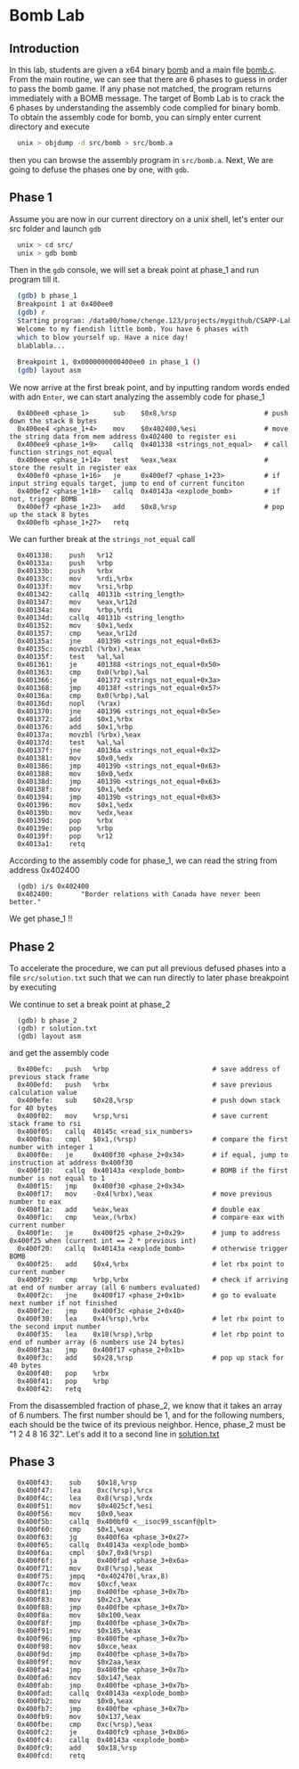 # Bomb Lab

## Introduction
In this lab, students are given a x64 binary [bomb](src/bomb) and a main file [bomb.c](src/bomb.c). From the
main routine, we can see that there are 6 phases to guess in order to pass the bomb game. If any phase not
matched, the program returns immediately with a BOMB message. The target of Bomb Lab is to crack the 6 phases
by understanding the assembly code complied for binary bomb. To obtain the assembly code for bomb, you can
simply enter current directory and execute
```sh
  unix > objdump -d src/bomb > src/bomb.a
```
then you can browse the assembly program in `src/bomb.a`.
Next, We are going to defuse the phases one by one, with `gdb`.


## Phase 1
Assume you are now in our current directory on a unix shell, let's enter our src folder and launch `gdb`
```sh
  unix > cd src/
  unix > gdb bomb
```
Then in the `gdb` console, we will set a break point at phase\_1 and run program till it.
```sh
  (gdb) b phase_1
  Breakpoint 1 at 0x400ee0
  (gdb) r
  Starting program: /data00/home/chenge.123/projects/mygithub/CSAPP-Labs/02-Bomb-Lab/src/bomb
  Welcome to my fiendish little bomb. You have 6 phases with
  which to blow yourself up. Have a nice day!
  blablabla...
  
  Breakpoint 1, 0x0000000000400ee0 in phase_1 ()
  (gdb) layout asm
```
We now arrive at the first break point, and by inputting random words ended with adn `Enter`, we can
start analyzing the assembly code for phase\_1
```
  0x400ee0 <phase_1>      sub    $0x8,%rsp                      # push down the stack 8 bytes
  0x400ee4 <phase_1+4>    mov    $0x402400,%esi                 # move the string data from mem address 0x402400 to register esi
  0x400ee9 <phase_1+9>    callq  0x401338 <strings_not_equal>   # call function strings_not_equal
  0x400eee <phase_1+14>   test   %eax,%eax                      # store the result in register eax
  0x400ef0 <phase_1+16>   je     0x400ef7 <phase_1+23>          # if input string equals target, jump to end of current funciton
  0x400ef2 <phase_1+18>   callq  0x40143a <explode_bomb>        # if not, trigger BOMB
  0x400ef7 <phase_1+23>   add    $0x8,%rsp                      # pop up the stack 8 bytes
  0x400efb <phase_1+27>   retq
```
We can further break at the `strings_not_equal` call
```
  0x401338:    push   %r12
  0x40133a:    push   %rbp
  0x40133b:    push   %rbx
  0x40133c:    mov    %rdi,%rbx
  0x40133f:    mov    %rsi,%rbp
  0x401342:    callq  40131b <string_length>
  0x401347:    mov    %eax,%r12d
  0x40134a:    mov    %rbp,%rdi
  0x40134d:    callq  40131b <string_length>
  0x401352:    mov    $0x1,%edx
  0x401357:    cmp    %eax,%r12d
  0x40135a:    jne    40139b <strings_not_equal+0x63>
  0x40135c:    movzbl (%rbx),%eax
  0x40135f:    test   %al,%al
  0x401361:    je     401388 <strings_not_equal+0x50>
  0x401363:    cmp    0x0(%rbp),%al
  0x401366:    je     401372 <strings_not_equal+0x3a>
  0x401368:    jmp    40138f <strings_not_equal+0x57>
  0x40136a:    cmp    0x0(%rbp),%al
  0x40136d:    nopl   (%rax)
  0x401370:    jne    401396 <strings_not_equal+0x5e>
  0x401372:    add    $0x1,%rbx
  0x401376:    add    $0x1,%rbp
  0x40137a:    movzbl (%rbx),%eax
  0x40137d:    test   %al,%al
  0x40137f:    jne    40136a <strings_not_equal+0x32>
  0x401381:    mov    $0x0,%edx
  0x401386:    jmp    40139b <strings_not_equal+0x63>
  0x401388:    mov    $0x0,%edx
  0x40138d:    jmp    40139b <strings_not_equal+0x63>
  0x40138f:    mov    $0x1,%edx
  0x401394:    jmp    40139b <strings_not_equal+0x63>
  0x401396:    mov    $0x1,%edx
  0x40139b:    mov    %edx,%eax
  0x40139d:    pop    %rbx
  0x40139e:    pop    %rbp
  0x40139f:    pop    %r12
  0x4013a1:    retq
```
According to the assembly code for phase\_1, we can read the string from address 0x402400
```
  (gdb) i/s 0x402400
  0x402400:       "Border relations with Canada have never been better."
```
We get phase\_1 !!


## Phase 2

To accelerate the procedure, we can put all previous defused phases into a file `src/solution.txt` such that
we can run directly to later phase breakpoint by executing

We continue to set a break point at phase\_2 
```
  (gdb) b phase_2
  (gdb) r solution.txt
  (gdb) layout asm
```
and get the assembly code
```
  0x400efc:   push   %rbp                          # save address of previous stack frame
  0x400efd:   push   %rbx                          # save previous calculation value
  0x400efe:   sub    $0x28,%rsp                    # push down stack for 40 bytes
  0x400f02:   mov    %rsp,%rsi                     # save current stack frame to rsi
  0x400f05:   callq  40145c <read_six_numbers>
  0x400f0a:   cmpl   $0x1,(%rsp)                   # compare the first number with integer 1
  0x400f0e:   je     0x400f30 <phase_2+0x34>       # if equal, jump to instruction at address 0x400f30
  0x400f10:   callq  0x40143a <explode_bomb>       # BOMB if the first number is not equal to 1
  0x400f15:   jmp    0x400f30 <phase_2+0x34>       
  0x400f17:   mov    -0x4(%rbx),%eax               # move previous number to eax
  0x400f1a:   add    %eax,%eax                     # double eax
  0x400f1c:   cmp    %eax,(%rbx)                   # compare eax with current number
  0x400f1e:   je     0x400f25 <phase_2+0x29>       # jump to address 0x400f25 when (current int == 2 * previous int)
  0x400f20:   callq  0x40143a <explode_bomb>       # otherwise trigger BOMB
  0x400f25:   add    $0x4,%rbx                     # let rbx point to current number
  0x400f29:   cmp    %rbp,%rbx                     # check if arriving at end of number array (all 6 numbers evaluated)
  0x400f2c:   jne    0x400f17 <phase_2+0x1b>       # go to evaluate next number if not finished
  0x400f2e:   jmp    0x400f3c <phase_2+0x40>       
  0x400f30:   lea    0x4(%rsp),%rbx                # let rbx point to the second input number
  0x400f35:   lea    0x18(%rsp),%rbp               # let rbp point to end of number array (6 numbers use 24 bytes)
  0x400f3a:   jmp    0x400f17 <phase_2+0x1b>
  0x400f3c:   add    $0x28,%rsp                    # pop up stack for 40 bytes
  0x400f40:   pop    %rbx
  0x400f41:   pop    %rbp
  0x400f42:   retq
```
From the disassembled fraction of phase\_2, we know that it takes an array of 6 numbers.
The first number should be 1, and for the following numbers, each should be the twice of
its previous neighbor. Hence, phase\_2 must be "1 2 4 8 16 32". Let's add it to a second
line in [solution.txt](/src/solution.txt)

## Phase 3

```
  0x400f43:    sub    $0x18,%rsp
  0x400f47:    lea    0xc(%rsp),%rcx
  0x400f4c:    lea    0x8(%rsp),%rdx
  0x400f51:    mov    $0x4025cf,%esi
  0x400f56:    mov    $0x0,%eax
  0x400f5b:    callq  0x400bf0 <__isoc99_sscanf@plt>
  0x400f60:    cmp    $0x1,%eax
  0x400f63:    jg     0x400f6a <phase_3+0x27>
  0x400f65:    callq  0x40143a <explode_bomb>
  0x400f6a:    cmpl   $0x7,0x8(%rsp)
  0x400f6f:    ja     0x400fad <phase_3+0x6a>
  0x400f71:    mov    0x8(%rsp),%eax
  0x400f75:    jmpq   *0x402470(,%rax,8)
  0x400f7c:    mov    $0xcf,%eax
  0x400f81:    jmp    0x400fbe <phase_3+0x7b>
  0x400f83:    mov    $0x2c3,%eax
  0x400f88:    jmp    0x400fbe <phase_3+0x7b>
  0x400f8a:    mov    $0x100,%eax
  0x400f8f:    jmp    0x400fbe <phase_3+0x7b>
  0x400f91:    mov    $0x185,%eax
  0x400f96:    jmp    0x400fbe <phase_3+0x7b>
  0x400f98:    mov    $0xce,%eax
  0x400f9d:    jmp    0x400fbe <phase_3+0x7b>
  0x400f9f:    mov    $0x2aa,%eax
  0x400fa4:    jmp    0x400fbe <phase_3+0x7b>
  0x400fa6:    mov    $0x147,%eax
  0x400fab:    jmp    0x400fbe <phase_3+0x7b>
  0x400fad:    callq  0x40143a <explode_bomb>
  0x400fb2:    mov    $0x0,%eax
  0x400fb7:    jmp    0x400fbe <phase_3+0x7b>
  0x400fb9:    mov    $0x137,%eax
  0x400fbe:    cmp    0xc(%rsp),%eax
  0x400fc2:    je     0x400fc9 <phase_3+0x86>
  0x400fc4:    callq  0x40143a <explode_bomb>
  0x400fc9:    add    $0x18,%rsp
  0x400fcd:    retq
```
